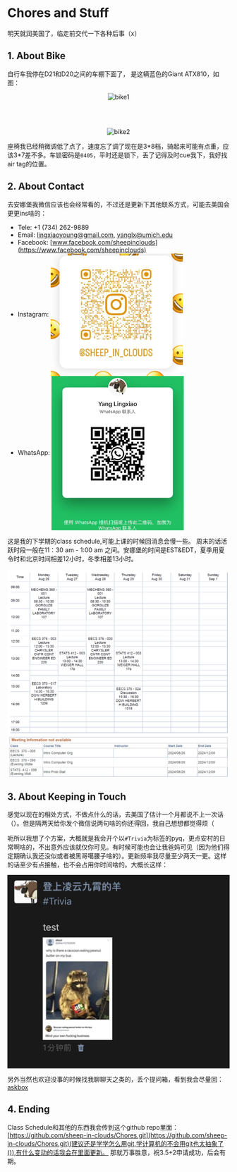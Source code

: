 # Chores and Stuff

明天就润美国了，临走前交代一下各种后事（x）

## 1. About Bike

自行车我停在D21和D20之间的车棚下面了， 是这辆蓝色的Giant ATX810，如图：

<div align="center">
    <img src="../pic/bike_loc1.jpg" alt="bike1" width="330"/>
</div>

<br><br>

<div align="center">
    <img src="../pic/bike_loc2.jpg" alt="bike2" width="330"/>
</div>


座椅我已经稍微调低了点了，速度忘了调了现在是3\*8档，骑起来可能有点重，应该3\*7差不多。车锁密码是`0405`，平时还是锁下，丢了记得及时cue我下，我好找air tag的位置。

## 2.  About Contact

去安娜堡我微信应该也会经常看的，不过还是更新下其他联系方式，可能去美国会更更ins啥的：

- Tele: +1 (734) 262-9889
- Email: [lingxiaoyoung@gmail.com](lingxiaoyoung@gmail.com), [yanglx@umich.edu](yanglx@umich.edu)
- Facebook: [www.facebook.com/sheepinclouds](https://www.facebook.com/sheepinclouds)
- Instagram:
    <img src=../pic/ins.jpg width="300" align=center>
- WhatsApp:
    <img src=../pic/whatsapp.jpg align=center width="300">

这是我的下学期的class schedule,可能上课的时候回消息会慢一些。 周末的话活跃时段一般在11：30 am - 1:00 am 之间。安娜堡的时间是EST&EDT，夏季用夏令时和北京时间相差12小时，冬季相差13小时。

<img src=../pic/schedule.png align=center />

## 3. About Keeping in Touch

感觉以现在的相处方式，不做点什么的话，去美国了估计一个月都说不上一次话（）。但是隔两天给你发个微信说两句啥的你还得回，我自己想想都觉得烦（

呃所以我想了个方案，大概就是我会开个以`#Trivia`为标签的pyq，更点安村的日常啊啥的，不出意外应该就仅你可见。有时候可能也会让我爸妈可见（因为他们得定期确认我还没似或者被黑哥噶腰子啥的）。更新频率我尽量至少两天一更。这样的话至少有点接触，也不会占用你时间啥的。大概长这样：

<img src=../pic/trivia.png align=center />

另外当然也欢迎没事的时候找我聊聊天之类的，丢个提问箱，看到我会尽量回：[askbox](https://www.askbox.ink/box/uu/45GZXZ21)

## 4. Ending

Class Schedule和其他的东西我会传到这个github repo里面：[https://github.com/sheep-in-clouds/Chores.git](https://github.com/sheep-in-clouds/Chores.git)(建议还是学学怎么用git,学计算机的不会用git也太抽象了()),有什么变动的话我会在里面更新。
那就万事胜意，祝3.5+2申请成功，后会有期。
